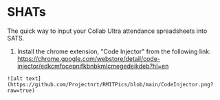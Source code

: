 # SHATs
The quick way to input your Collab Ultra attendance
spreadsheets into SATS.

1. Install the chrome extension, "Code Injector" from the following link:
https://chrome.google.com/webstore/detail/code-injector/edkcmfocepnifkbnbkmlcmegedeikdeb?hl=en

```
![alt text](https://github.com/Projectnrt/RMITPics/blob/main/CodeInjector.png?raw=true)
